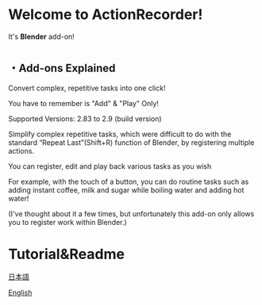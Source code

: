 # Welcome to ActionRecorder!

It's **Blender** add-on!
#
## ・Add-ons Explained

Convert complex, repetitive tasks into one click!

You have to remember is "Add" & "Play" Only!

Supported Versions: 2.83 to 2.9 (build version)

Simplify complex repetitive tasks, which were difficult to do with the standard “Repeat Last”(Shift+R) function of Blender, by registering multiple actions.

You can register, edit and play back various tasks as you wish

For example, with the touch of a button, you can do routine tasks such as adding instant coffee, milk and sugar while boiling water and adding hot water!

(I've thought about it a few times, but unfortunately this add-on only allows you to register work within Blender.)

# Tutorial&Readme

[日本語](https://inamurajin.wixsite.com/website/post/tutorial_readme_jp)

[English](https://inamurajin.wixsite.com/website/post/tutorial_readme_en)
